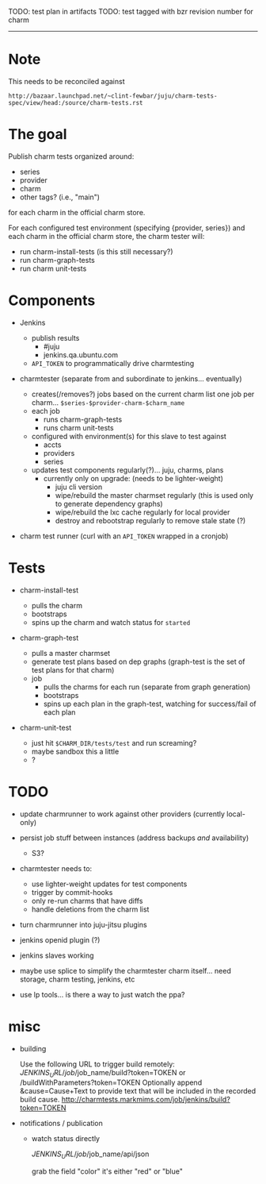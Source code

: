 
TODO: test plan in artifacts
TODO: test tagged with bzr revision number for charm

---




# Note

This needs to be reconciled against

    http://bazaar.launchpad.net/~clint-fewbar/juju/charm-tests-spec/view/head:/source/charm-tests.rst


# The goal

Publish charm tests organized around:

  - series
  - provider
  - charm
  - other tags? (i.e., "main")

for each charm in the official charm store.

For each configured test environment (specifying {provider, series}) and each charm in the official charm store, the charm tester will:

  - run charm-install-tests (is this still necessary?)
  - run charm-graph-tests
  - run charm unit-tests 


# Components

- Jenkins
  - publish results
      - #juju
      - jenkins.qa.ubuntu.com
  - `API_TOKEN` to programmatically drive charmtesting

- charmtester (separate from and subordinate to jenkins... eventually)
  - creates(/removes?) jobs based on the current charm list
    one job per charm... `$series-$provider-charm-$charm_name`
  - each job
      - runs charm-graph-tests
      - runs charm unit-tests 
  - configured with environment(s) for this slave to test against
      - accts
      - providers
      - series
  - updates test components regularly(?)... juju, charms, plans
      - currently only on upgrade: (needs to be lighter-weight)
          - juju cli version
          - wipe/rebuild the master charmset regularly (this is used only to generate dependency graphs)
          - wipe/rebuild the lxc cache regularly for local provider
          - destroy and rebootstrap regularly to remove stale state (?)

- charm test runner (curl with an `API_TOKEN` wrapped in a cronjob)

# Tests

- charm-install-test
    - pulls the charm
    - bootstraps
    - spins up the charm and watch status for `started`

- charm-graph-test
    - pulls a master charmset
    - generate test plans based on dep graphs (graph-test is the set of test plans for that charm)
    - job
        - pulls the charms for each run (separate from graph generation)
        - bootstraps
        - spins up each plan in the graph-test, watching for success/fail of each plan

- charm-unit-test
    - just hit `$CHARM_DIR/tests/test` and run screaming?
    - maybe sandbox this a little
    - ?

# TODO

- update charmrunner to work against other providers (currently local-only)

- persist job stuff between instances (address backups _and_ availability)
    - S3?

- charmtester needs to:
    - use lighter-weight updates for test components
    - trigger by commit-hooks
    - only re-run charms that have diffs
    - handle deletions from the charm list

- turn charmrunner into juju-jitsu plugins

- jenkins openid plugin (?)

- jenkins slaves working

- maybe use splice to simplify the charmtester charm itself... need storage, charm testing, jenkins, etc

- use lp tools... is there a way to just watch the ppa?


# misc

- building

    Use the following URL to trigger build remotely: $JENKINS_URL/job/$job_name/build?token=TOKEN or /buildWithParameters?token=TOKEN
    Optionally append &cause=Cause+Text to provide text that will be included in the recorded build cause.
    http://charmtests.markmims.com/job/jenkins/build?token=TOKEN

- notifications / publication

  - watch status directly

    $JENKINS_URL/job/$job_name/api/json
    
    grab the field "color" it's either "red" or "blue"


